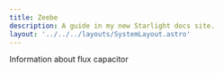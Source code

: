 ```yaml
---
title: Zeebe
description: A guide in my new Starlight docs site.
layout: '../../../layouts/SystemLayout.astro'
---
```


Information about flux capacitor 
